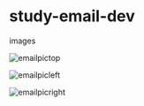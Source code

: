 # study-email-dev

images

![emailpictop](https://user-images.githubusercontent.com/118206899/233060616-3ffc503f-38fa-4a8f-a404-82a6fdc304f6.png)

![emailpicleft](https://user-images.githubusercontent.com/118206899/233060673-69621124-d0f4-44d9-9e97-2b810d33821a.png)

![emailpicright](https://user-images.githubusercontent.com/118206899/233060699-0ccae343-958f-4c9e-b4a1-f60bd0ff86b4.png)

